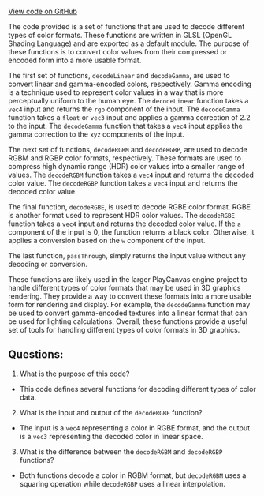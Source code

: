 [View code on GitHub](https://github.com/playcanvas/engine/src/scene/shader-lib/chunks/common/frag/decode.js)

The code provided is a set of functions that are used to decode different types of color formats. These functions are written in GLSL (OpenGL Shading Language) and are exported as a default module. The purpose of these functions is to convert color values from their compressed or encoded form into a more usable format. 

The first set of functions, `decodeLinear` and `decodeGamma`, are used to convert linear and gamma-encoded colors, respectively. Gamma encoding is a technique used to represent color values in a way that is more perceptually uniform to the human eye. The `decodeLinear` function takes a `vec4` input and returns the `rgb` component of the input. The `decodeGamma` function takes a `float` or `vec3` input and applies a gamma correction of 2.2 to the input. The `decodeGamma` function that takes a `vec4` input applies the gamma correction to the `xyz` components of the input.

The next set of functions, `decodeRGBM` and `decodeRGBP`, are used to decode RGBM and RGBP color formats, respectively. These formats are used to compress high dynamic range (HDR) color values into a smaller range of values. The `decodeRGBM` function takes a `vec4` input and returns the decoded color value. The `decodeRGBP` function takes a `vec4` input and returns the decoded color value.

The final function, `decodeRGBE`, is used to decode RGBE color format. RGBE is another format used to represent HDR color values. The `decodeRGBE` function takes a `vec4` input and returns the decoded color value. If the `a` component of the input is 0, the function returns a black color. Otherwise, it applies a conversion based on the `w` component of the input.

The last function, `passThrough`, simply returns the input value without any decoding or conversion.

These functions are likely used in the larger PlayCanvas engine project to handle different types of color formats that may be used in 3D graphics rendering. They provide a way to convert these formats into a more usable form for rendering and display. For example, the `decodeGamma` function may be used to convert gamma-encoded textures into a linear format that can be used for lighting calculations. Overall, these functions provide a useful set of tools for handling different types of color formats in 3D graphics.
## Questions: 
 1. What is the purpose of this code?
- This code defines several functions for decoding different types of color data.

2. What is the input and output of the `decodeRGBE` function?
- The input is a `vec4` representing a color in RGBE format, and the output is a `vec3` representing the decoded color in linear space.

3. What is the difference between the `decodeRGBM` and `decodeRGBP` functions?
- Both functions decode a color in RGBM format, but `decodeRGBM` uses a squaring operation while `decodeRGBP` uses a linear interpolation.